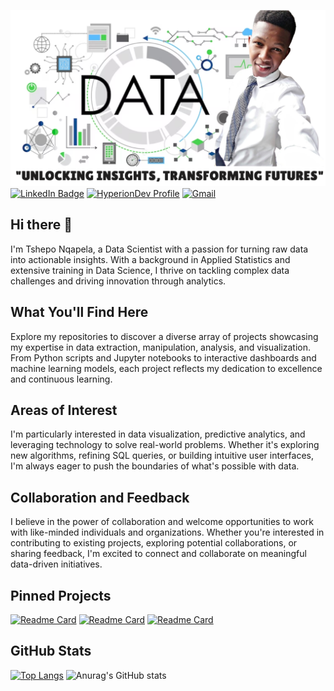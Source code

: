 ![Tshepo's GitHub Banner](https://github.com/Nqapela98/Nqapela98/blob/main/Github%20profile.png)
[![LinkedIn Badge](https://img.shields.io/badge/LinkedIn-Profile-informational?style=flat&logo=linkedin&logoColor=white&color=0D76A8)](https://www.linkedin.com/in/tshepman/)
[![HyperionDev Profile](https://img.shields.io/badge/https%3A%2F%2Fimg.shields.io%2Fbadge%2FHyperionDev-Profile-navy?style=flat&logo=OSF&label=HyperionDev
)](https://www.hyperiondev.com/portfolio/TN23070008879/)
[![Gmail](https://img.shields.io/badge/https%3A%2F%2Fimg.shields.io%2Fbadge%2F-Gmail-%23EA4335?style=flat&logo=Gmail&logoColor=%23EA4335&label=nqapelatshepo.com%40gmail.com)](nqapelatshepo.com@gmail.com)
## Hi there 👋
I'm Tshepo Nqapela, a Data Scientist with a passion for turning raw data into actionable insights. With a background in Applied Statistics and extensive training in Data Science, I thrive on tackling complex data challenges and driving innovation through analytics.

## What You'll Find Here
Explore my repositories to discover a diverse array of projects showcasing my expertise in data extraction, manipulation, analysis, and visualization. From Python scripts and Jupyter notebooks to interactive dashboards and machine learning models, each project reflects my dedication to excellence and continuous learning.

## Areas of Interest
I'm particularly interested in data visualization, predictive analytics, and leveraging technology to solve real-world problems. Whether it's exploring new algorithms, refining SQL queries, or building intuitive user interfaces, I'm always eager to push the boundaries of what's possible with data.

## Collaboration and Feedback
I believe in the power of collaboration and welcome opportunities to work with like-minded individuals and organizations. Whether you're interested in contributing to existing projects, exploring potential collaborations, or sharing feedback, I'm excited to connect and collaborate on meaningful data-driven initiatives.

## Pinned Projects

[![Readme Card](https://github-readme-stats.vercel.app/api/pin/?username=Nqapela98&repo=Working_with_data)](https://github.com/Nqapela98/Working_with_data)
[![Readme Card](https://github-readme-stats.vercel.app/api/pin/?username=Nqapela98&repo=Machine_Learning)](https://github.com/Nqapela98/Machine_Learning)
[![Readme Card](https://github-readme-stats.vercel.app/api/pin/?username=Nqapela98&repo=Project_1-Task_Manager-)](https://github.com/Nqapela98/Project_1-Task_Manager-)

## GitHub Stats
[![Top Langs](https://github-readme-stats.vercel.app/api/top-langs/?username=Nqapela98&layout=donut)](https://github.com/anuraghazra/github-readme-stats)
![Anurag's GitHub stats](https://github-readme-stats.vercel.app/api?username=Nqapela98&show_icons=true)

